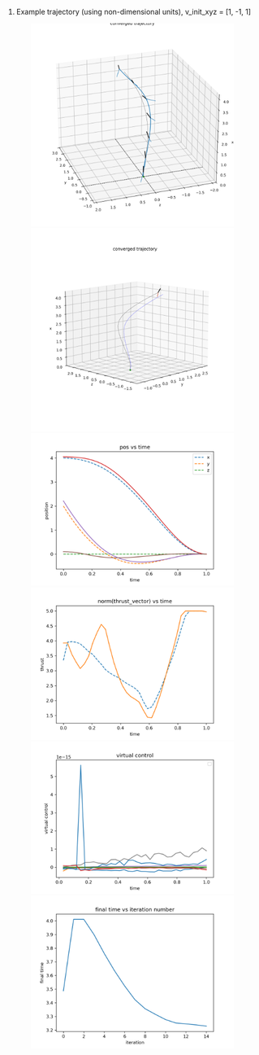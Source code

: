 1. Example trajectory (using non-dimensional units),  v_init_xyz = [1, -1, 1]
<div style="text-align: center;">
  <img src="images/trajectory.png" alt="trajectory" width="400" />
  <img src="images/animation.gif" alt="animation" width="400" />
</div>

<div style="text-align: center;">
  <img src="images/position.png" alt="position" width="400" />
  <img src="images/throttle.png" alt="throttle" width="400" />
</div>

<div style="text-align: center;">
  <img src="images/virtual_control.png" alt="mass" width="400" />
  <img src="images/tof_iteration.png" alt="cost" width="400" />
</div>
